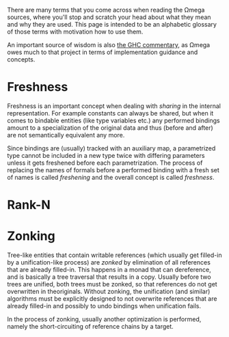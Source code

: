 There are many terms that you come across when reading the Ωmega sources, where you'll stop and scratch your head about what they mean and why they are used. This page is intended to be an alphabetic glossary of those terms with motivation how to use them.

An important source of wisdom is also [the GHC commentary](http://darcs.haskell.org/ghc/docs/comm/), as Ωmega owes much to that project in terms of implementation guidance and concepts.

# Freshness #

Freshness is an important concept when dealing with _sharing_ in the internal representation. For example constants can always be shared, but when it comes to bindable entities (like type variables etc.) any performed bindings amount to a specialization of the original data and thus (before and after) are not semantically equivalent any more.

Since bindings are (usually) tracked with an auxiliary map, a parametrized type cannot be included in a new type twice with differing parameters unless it gets freshened before each parametrization. The process of replacing the names of formals before a performed binding with a fresh set of names is called _freshening_ and the overall concept is called _freshness_.

# Rank-N #



# Zonking #

Tree-like entities that contain writable references (which usually get filled-in by a unification-like process) are _zonked_ by elimination of all references that are already filled-in. This happens in a monad that can dereference, and is basically a tree traversal that results in a copy.
Usually before two trees are unified, both trees must be zonked, so that references do not get overwritten in theoriginals. Without zonking, the unification (and similar) algorithms must be explicitly designed to not overwrite references that are already filled-in and possibly to undo bindings when unification fails.

In the process of zonking, usually another optimization is performed, namely the short-circuiting of reference chains by a target.